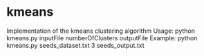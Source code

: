 # kmeans
Implementation of the kmeans clustering algorithm
Usage: python kmeans.py inputFile numberOfClusters outputFile
Example: python kmeans.py seeds_dataset.txt 3 seeds_output.txt
